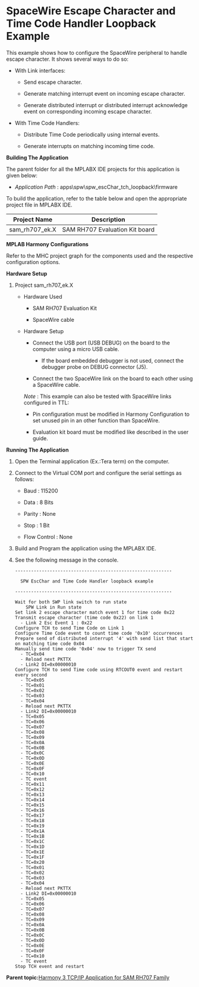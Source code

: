 # SpaceWire Escape Character and Time Code Handler Loopback Example

This example shows how to configure the SpaceWire peripheral to handle escape character. It shows several ways to do so:

-   With Link interfaces:

    -   Send escape character.

    -   Generate matching interrupt event on incoming escape character.

    -   Generate distributed interrupt or distributed interrupt acknowledge event on corresponding incoming escape character.

-   With Time Code Handlers:

    -   Distribute Time Code periodically using internal events.

    -   Generate interrupts on matching incoming time code.


**Building The Application**

The parent folder for all the MPLABX IDE projects for this application is given below:

-   *Application Path* : apps\\spw\\spw\_escChar\_tch\_loopback\\firmware


To build the application, refer to the table below and open the appropriate project file in MPLABX IDE.

|Project Name|Description|
|------------|-----------|
|sam\_rh707\_ek.X|SAM RH707 Evaluation Kit board|

**MPLAB Harmony Configurations**

Refer to the MHC project graph for the components used and the respective configuration options.

**Hardware Setup**

1.  Project sam\_rh707\_ek.X

    -   Hardware Used

        -   SAM RH707 Evaluation Kit

        -   SpaceWire cable

    -   Hardware Setup

        -   Connect the USB port \(USB DEBUG\) on the board to the computer using a micro USB cable.

            -   If the board embedded debugger is not used, connect the debugger probe on DEBUG connector \(J5\).

        -   Connect the two SpaceWire link on the board to each other using a SpaceWire cable.

        *Note* : This example can also be tested with SpaceWire links configured in TTL:

        -   Pin configuration must be modified in Harmony Configuration to set unused pin in an other function than SpaceWire.

        -   Evaluation kit board must be modified like described in the user guide.


**Running The Application**

1.  Open the Terminal application \(Ex.:Tera term\) on the computer.

2.  Connect to the Virtual COM port and configure the serial settings as follows:

    -   Baud : 115200

    -   Data : 8 Bits

    -   Parity : None

    -   Stop : 1 Bit

    -   Flow Control : None

3.  Build and Program the application using the MPLABX IDE.

4.  See the following message in the console.

    ```console
    -----------------------------------------------------------
    
      SPW EscChar and Time Code Handler loopback example       
    
    -----------------------------------------------------------
    
    Wait for both SWP link switch to run state
        SPW Link in Run state
    Set link 2 escape character match event 1 for time code 0x22
    Transmit escape character (time code 0x22) on link 1
      - Link 2 Esc Event 1 : 0x22
    Configure TCH to send Time Code on Link 1
    Configure Time Code event to count time code '0x10' occurrences
    Prepare send of distributed interrupt '4' with send list that start on matching time code 0x04
    Manually send time code '0x04' now to trigger TX send
      - TC=0x04
      - Reload next PKTTX
      - Link2 DI=0x00000010
    Configure TCH to send Time code using RTCOUT0 event and restart every second
      - TC=0x05
      - TC=0x01
      - TC=0x02
      - TC=0x03
      - TC=0x04
      - Reload next PKTTX
      - Link2 DI=0x00000010
      - TC=0x05
      - TC=0x06
      - TC=0x07
      - TC=0x08
      - TC=0x09
      - TC=0x0A
      - TC=0x0B
      - TC=0x0C
      - TC=0x0D
      - TC=0x0E
      - TC=0x0F
      - TC=0x10
      - TC event
      - TC=0x11
      - TC=0x12
      - TC=0x13
      - TC=0x14
      - TC=0x15
      - TC=0x16
      - TC=0x17
      - TC=0x18
      - TC=0x19
      - TC=0x1A
      - TC=0x1B
      - TC=0x1C
      - TC=0x1D
      - TC=0x1E
      - TC=0x1F
      - TC=0x20
      - TC=0x01
      - TC=0x02
      - TC=0x03
      - TC=0x04
      - Reload next PKTTX
      - Link2 DI=0x00000010
      - TC=0x05
      - TC=0x06
      - TC=0x07
      - TC=0x08
      - TC=0x09
      - TC=0x0A
      - TC=0x0B
      - TC=0x0C
      - TC=0x0D
      - TC=0x0E
      - TC=0x0F
      - TC=0x10
      - TC event
    Stop TCH event and restart
    ```


**Parent topic:**[Harmony 3 TCP/IP Application for SAM RH707 Family](GUID-11B5CA6D-0250-4380-A3C0-C9246E83F16F.md)

